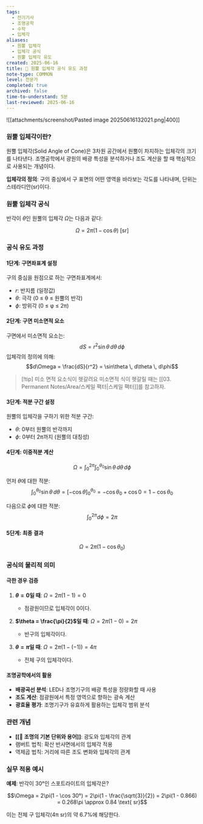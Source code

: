 ```yaml
---
tags:
  - 전기기사
  - 조명공학
  - 수학
  - 입체각
aliases:
  - 원뿔 입체각
  - 입체각 공식
  - 원뿔 입체각 유도
created: 2025-06-16
title: 📝 원뿔 입체각 공식 유도 과정
note-type: COMMON
level: 전문가
completed: true
archived: false
time-to-understand: 5분
last-reviewed: 2025-06-16
---
```


![[attachments/screenshot/Pasted image 20250616132021.png|400]]
### 원뿔 입체각이란?

원뿔 입체각(Solid Angle of Cone)은 3차원 공간에서 원뿔이 차지하는 입체각의 크기를 나타낸다. 조명공학에서 광원의 배광 특성을 분석하거나 조도 계산을 할 때 핵심적으로 사용되는 개념이다.

**입체각의 정의**: 구의 중심에서 구 표면의 어떤 영역을 바라보는 각도를 나타내며, 단위는 스테라디안(sr)이다.

### 원뿔 입체각 공식

반각이 $\theta$인 원뿔의 입체각 $\Omega$는 다음과 같다:

$$\Omega = 2\pi(1 - \cos\theta) \text{ [sr]}$$

### 공식 유도 과정

#### 1단계: 구면좌표계 설정

구의 중심을 원점으로 하는 구면좌표계에서:
- $r$: 반지름 (일정값)
- $\theta$: 극각 (0 ≤ θ ≤ 원뿔의 반각)
- $\phi$: 방위각 (0 ≤ φ ≤ 2π)

#### 2단계: 구면 미소면적 요소

구면에서 미소면적 요소는:
$$dS = r^2 \sin\theta \, d\theta \, d\phi$$
입체각의 정의에 의해:
$$d\Omega = \frac{dS}{r^2} = \sin\theta \, d\theta \, d\phi$$

>[!tip] 미소 면적 요소식이 헷갈려요
>미소면적 식이 헷갈릴 때는 [[03. Permanent Notes/Area/스케일 팩터|스케일 팩터]]를 참고하자.
#### 3단계: 적분 구간 설정

원뿔의 입체각을 구하기 위한 적분 구간:
- $\theta$: 0부터 원뿔의 반각까지
- $\phi$: 0부터 2π까지 (원뿔의 대칭성)

#### 4단계: 이중적분 계산

$$\Omega = \int_0^{2\pi} \int_0^{\theta_0} \sin\theta \, d\theta \, d\phi$$

먼저 $\theta$에 대한 적분:
$$\int_0^{\theta_0} \sin\theta \, d\theta = [-\cos\theta]_0^{\theta_0} = -\cos\theta_0 + \cos 0 = 1 - \cos\theta_0$$

다음으로 $\phi$에 대한 적분:
$$\int_0^{2\pi} d\phi = 2\pi$$

#### 5단계: 최종 결과

$$\Omega = 2\pi(1 - \cos\theta_0)$$

### 공식의 물리적 의미

#### 극한 경우 검증

1. **$\theta = 0$일 때**: $\Omega = 2\pi(1-1) = 0$ 
   - 점광원이므로 입체각이 0이다.

2. **$\theta = \frac{\pi}{2}$일 때**: $\Omega = 2\pi(1-0) = 2\pi$ 
   - 반구의 입체각이다.

3. **$\theta = \pi$일 때**: $\Omega = 2\pi(1-(-1)) = 4\pi$ 
   - 전체 구의 입체각이다.

#### 조명공학에서의 활용

- **배광곡선 분석**: LED나 조명기구의 배광 특성을 정량화할 때 사용
- **조도 계산**: 점광원에서 특정 영역으로 향하는 광속 계산
- **광효율 평가**: 조명기구가 유효하게 활용하는 입체각 범위 분석

### 관련 개념

- **[[📝 조명의 기본 단위와 용어]]**: 광도와 입체각의 관계
- 램버트 법칙: 확산 반사면에서의 입체각 적용
- 역제곱 법칙: 거리에 따른 조도 변화와 입체각의 관계

### 실무 적용 예시

**예제**: 반각이 30°인 스포트라이트의 입체각은?

$$\Omega = 2\pi(1 - \cos 30°) = 2\pi(1 - \frac{\sqrt{3}}{2}) = 2\pi(1 - 0.866) = 0.268\pi \approx 0.84 \text{ sr}$$

이는 전체 구 입체각(4π sr)의 약 6.7%에 해당한다. 